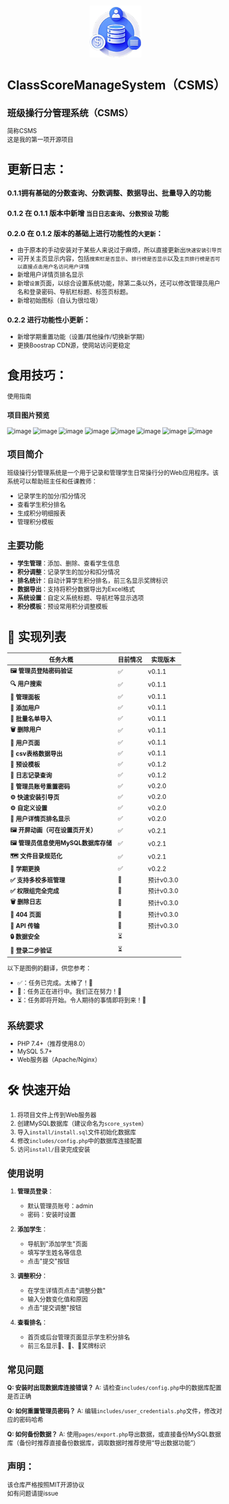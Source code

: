 <div align="center">
  <a href="https://github.com/QianKunBoss/ClassScoreManageSystem/">
    <img src="/favicon.png" alt="Logo" width="120" height="120">
  </a>

</div>

# ClassScoreManageSystem（CSMS）
## 班级操行分管理系统（CSMS）
简称CSMS\
这是我的第一项开源项目



# 更新日志：
### 0.1.1拥有基础的分数查询、分数调整、数据导出、批量导入的功能
### 0.1.2 在 0.1.1 版本中新增 `当日日志查询`、`分数预设` 功能
### 0.2.0 在 0.1.2 版本的基础上进行功能性的`大更新`：
- 由于原本的手动安装对于某些人来说过于麻烦，所以直接更新出`快速安装引导页`
- 可开关主页显示内容，包括`搜索栏是否显示`、`排行榜是否显示`以及`主页排行榜是否可以直接点击用户名访问用户详情`
- 新增用户详情页排名显示
- 新增`设置`页面，以综合设置系统功能，除第二条以外，还可以修改管理员用户名和登录密码、导航栏标题、标签页标题。
- 新增初始图标（自认为很垃圾）
### 0.2.2 进行功能性小更新：
- 新增学期重置功能（设置/其他操作/切换新学期）
- 更换Boostrap CDN源，使网站访问更稳定

# 食用技巧：
使用指南

### 项目图片预览
![image](https://github.com/user-attachments/assets/205cc5ec-eedd-4765-b390-54d737b0ca3f)
![image](https://github.com/user-attachments/assets/5929ab06-54d5-41e9-bff1-29578501f76e)
![image](https://github.com/user-attachments/assets/ad81d660-9969-4beb-b0f1-dd1456031da7)
![image](https://github.com/user-attachments/assets/346cf499-3411-45aa-a95d-4a5681ce886f)
![image](https://github.com/user-attachments/assets/7c92f504-fbcc-4261-bb6c-021c5c0cdcc7)
![image](https://github.com/user-attachments/assets/5719cef0-5e4d-49f9-8645-7e13df7e1379)
![image](https://github.com/user-attachments/assets/9c5567a0-d0b7-4499-a1a0-7986b4f14ede)
![image](https://github.com/user-attachments/assets/a818abd0-5328-45fc-9acb-7d716490163b)


## 项目简介
班级操行分管理系统是一个用于记录和管理学生日常操行分的Web应用程序。该系统可以帮助班主任和任课教师：

- 记录学生的加分/扣分情况
- 查看学生积分排名
- 生成积分明细报表
- 管理积分模板

## 主要功能

- **学生管理**：添加、删除、查看学生信息
- **积分调整**：记录学生的加分和扣分情况
- **排名统计**：自动计算学生积分排名，前三名显示奖牌标识
- **数据导出**：支持将积分数据导出为Excel格式
- **系统设置**：自定义系统标题、导航栏等显示选项
- **积分模板**：预设常用积分调整模板

# 🌟 实现列表

| 任务大概 | 目前情况 | 实现版本  |
|---|---|---|
| **🖼 管理员登陆密码验证** | ✅ | v0.1.1 |
| **🔍 用户搜索** | ✅ | v0.1.1 |
| **🚀 管理面板** | ✅ | v0.1.1 |
| **👤 添加用户** | ✅ | v0.1.1 |
| **📝 批量名单导入** | ✅ | v0.1.1 |
| **🗑 删除用户** | ✅ | v0.1.1 |
| **👤 用户页面** | ✅ | v0.1.1 |
| **📝 csv表格数据导出** | ✅ | v0.1.1 |
| **📄 预设模板** | ✅ | v0.1.2 |
| **📝 日志记录查询** | ✅ | v0.1.2 |
| **📧 管理员账号重置密码** | ✅ | v0.2.0 |
| **⚙️ 快速安装引导页** | ✅ | v0.2.0 |
| **⚙️ 自定义设置** | ✅ | v0.2.0 |
| **🎈 用户详情页排名显示** | ✅ | v0.2.0 |
| **🖼 开屏动画（可在设置页开关）** | ✅ | v0.2.1 |
| **🖼 管理员信息使用MySQL数据库存储** | ✅ | v0.2.1 |
| **🗺️ 文件目录规范化** | ✅ | v0.2.1 |
| **🔄 学期更换** | ✅ | v0.2.2 |
| **✅ 支持多校多班管理** | 🚧 | 预计v0.3.0 |
| **✅ 权限组完全完成** | 🚧 | 预计v0.3.0 |
| **🗑 删除日志** | 🚧 | 预计v0.3.0 |
| **🎈 404 页面** | 🚧 | 预计v0.3.0 |
| **🎈 API 传输** | 🚧 | 预计v0.3.0 |
| **🔒 数据安全** | ⏳ |        |
| **📱 登录二步验证** | ⏳ |        |

以下是图例的翻译，供您参考：

- ✅：任务已完成。太棒了！🎉
- 🚧：任务正在进行中。我们正在努力！💪
- ⏳：任务即将开始。令人期待的事情即将到来！🌠

## 系统要求

- PHP 7.4+（推荐使用8.0）
- MySQL 5.7+
- Web服务器（Apache/Nginx）

# 🛠️ 快速开始

1. 将项目文件上传到Web服务器
2. 创建MySQL数据库（建议命名为`score_system`）
3. 导入`install/install.sql`文件初始化数据库
4. 修改`includes/config.php`中的数据库连接配置
5. 访问`install/`目录完成安装

## 使用说明

1. **管理员登录**：
   - 默认管理员账号：admin
   - 密码：安装时设置

2. **添加学生**：
   - 导航到"添加学生"页面
   - 填写学生姓名等信息
   - 点击"提交"按钮

3. **调整积分**：
   - 在学生详情页点击"调整分数"
   - 输入分数变化值和原因
   - 点击"提交调整"按钮

4. **查看排名**：
   - 首页或后台管理页面显示学生积分排名
   - 前三名显示🥇、🥈、🥉奖牌标识

## 常见问题

**Q: 安装时出现数据库连接错误？**
A: 请检查`includes/config.php`中的数据库配置是否正确

**Q: 如何重置管理员密码？**
A: 编辑`includes/user_credentials.php`文件，修改对应的密码哈希

**Q: 如何备份数据？**
A: 使用`pages/export.php`导出数据，或直接备份MySQL数据库（备份时推荐直接备份数据库，调取数据时推荐使用“导出数据功能”）


## 声明：
该仓库严格按照MIT开源协议\
如有问题请提issue
